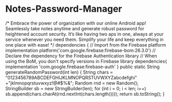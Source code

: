 # Notes-Password-Manager
/* Embrace the power of organization with our online Android app! Seamlessly take notes anytime and generate robust password for heightened account security. It’s like having two aps in one, always at your service whenever you need them. Simplify your life and keep everything in one place with ease! */
dependencies {
// Import from the Firebase platform
implementation
platform('com.google.firebase:firebase-bom:26.3.0')
// Declare the dependency for the Firebase Authentication library
// When using the BoM, you don't specify versions in Firebase
library dependencies{
implementation 'com.google.firebase:firebase-auth'
}
public static String generateRandomPassword(int len) {
String chars = "0123456789ABCDEFGHIJKLMNOPQRSTUVWXYZabcdefghi"
+"jklmnopqrstuvwxyz!@#$%&";
Random rnd = new Random();
StringBuilder sb = new StringBuilder(len);
for (int i = 0; i < len; i++)
sb.append(chars.charAt(rnd.nextInt(chars.length())));
return sb.toString();
}
